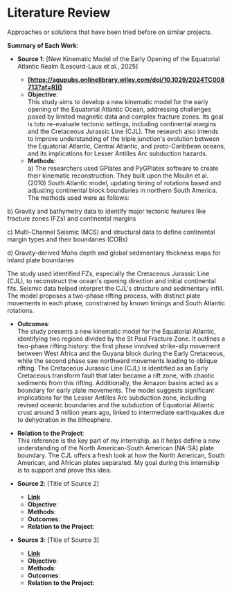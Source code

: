 # Literature Review

Approaches or solutions that have been tried before on similar projects.

**Summary of Each Work**:

- **Source 1**: [New Kinematic Model of the Early Opening of the
Equatorial Atlantic Realm (Lesourd-Laux et al., 2025]

  - **[https://agupubs.onlinelibrary.wiley.com/doi/10.1029/2024TC008713?af=R]()**
  - **Objective**:  
This study aims to develop a new kinematic model for the early opening of the Equatorial Atlantic Ocean, addressing challenges posed by limited magnetic data and complex fracture zones. Its goal is toto re-evaluate tectonic settings, including continental margins and the Cretaceous Jurassic Line (CJL). The research also intends to improve understanding of the triple junction's evolution between the Equatorial Atlantic, Central Atlantic, and proto-Caribbean oceans, and its implications for Lesser Antilles Arc subduction hazards.
  - **Methods**:  
a) The researchers used GPlates and PyGPlates software to create their kinematic reconstruction. They built upon the Moulin et al. (2010) South Atlantic model, updating timing of rotations based and adjusting continental block boundaries in northern South America. The methods used were as follows:
  
b) Gravity and bathymetry data to identify major tectonic features like fracture zones (FZs) and continental margins

c) Multi-Channel Seismic (MCS) and structural data to define continental margin types and their boundaries (COBs)

d) Gravity-derived Moho depth and global sedimentary thickness maps for inland plate boundaries
  
The study used identified FZs, especially the Cretaceous Jurassic Line (CJL), to reconstruct the ocean's opening direction and initial continental fits. Seismic data helped interpret the CJL's structure and sedimentary infill. The model proposes a two-phase rifting process, with distinct plate movements in each phase, constrained by known timings and South Atlantic rotations.

  - **Outcomes**:  
The study presents a new kinematic model for the Equatorial Atlantic, identifying two regions divided by the St Paul Fracture Zone. It outlines a two-phase rifting history: the first phase involved strike-slip movement between West Africa and the Guyana block during the Early Cretaceous, while the second phase saw northward movements leading to oblique rifting. The Cretaceous Jurassic Line (CJL) is identified as an Early Cretaceous transform fault that later became a rift zone, with chaotic sediments from this rifting. Additionally, the Amazon basins acted as a boundary for early plate movements. The model suggests significant implications for the Lesser Antilles Arc subduction zone, including revised oceanic boundaries and the subduction of Equatorial Atlantic crust around 3 million years ago, linked to intermediate earthquakes due to dehydration in the lithosphere.  
  
  - **Relation to the Project**:  
This reference is the key part of my internship, as it helps define a new understanding of the North American-South American (NA-SA) plate boundary. The CJL offers a fresh look at how the North American, South American, and African plates separated. My goal during this internship is to support and prove this idea.
  
- **Source 2**: [Title of Source 2]

  - **[Link]()**
  - **Objective**:
  - **Methods**:
  - **Outcomes**:
  - **Relation to the Project**:

- **Source 3**: [Title of Source 3]

  - **[Link]()**
  - **Objective**:
  - **Methods**:
  - **Outcomes**:
  - **Relation to the Project**:
